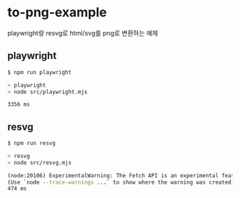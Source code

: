 # to-png-example

playwright랑 resvg로 html/svg를 png로 변환하는 예제

## playwright

```sh
$ npm run playwright     

> playwright
> node src/playwright.mjs

3356 ms
```

## resvg

```sh
$ npm run resvg

> resvg
> node src/resvg.mjs

(node:20106) ExperimentalWarning: The Fetch API is an experimental feature. This feature could change at any time
(Use `node --trace-warnings ...` to show where the warning was created)
474 ms
```
